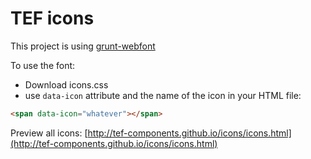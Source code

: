 # TEF icons

This project is using [grunt-webfont](https://github.com/sapegin/grunt-webfont)

To use the font:
- Download icons.css
- use `data-icon` attribute and the name of the icon in your HTML file:

```html
<span data-icon="whatever"></span>
```

Preview all icons: [http://tef-components.github.io/icons/icons.html](http://tef-components.github.io/icons/icons.html)